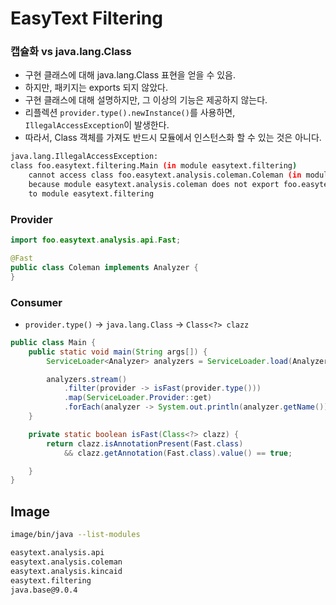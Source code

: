 # EasyText Filtering

### 캡슐화 vs java.lang.Class

- 구현 클래스에 대해 java.lang.Class 표현을 얻을 수 있음.
- 하지만, 패키지는 exports 되지 않았다.
- 구현 클래스에 대해 설명하지만, 그 이상의 기능은 제공하지 않는다.
- 리플렉션 `provider.type().newInstance()`를 사용하면, `IllegalAccessException`이 발생한다.
- 따라서, Class 객체를 가져도 반드시 모듈에서 인스턴스화 할 수 있는 것은 아니다.

```bash
java.lang.IllegalAccessException: 
class foo.easytext.filtering.Main (in module easytext.filtering) 
    cannot access class foo.easytext.analysis.coleman.Coleman (in module easytext.analysis.coleman) 
    because module easytext.analysis.coleman does not export foo.easytext.analysis.coleman 
    to module easytext.filtering
```


### Provider

```java
import foo.easytext.analysis.api.Fast;

@Fast
public class Coleman implements Analyzer {
}
```

### Consumer

- `provider.type()` → `java.lang.Class` → `Class<?> clazz`

```java
public class Main {
    public static void main(String args[]) {
        ServiceLoader<Analyzer> analyzers = ServiceLoader.load(Analyzer.class);

        analyzers.stream()
            .filter(provider -> isFast(provider.type()))
            .map(ServiceLoader.Provider::get)
            .forEach(analyzer -> System.out.println(analyzer.getName()));
    }

    private static boolean isFast(Class<?> clazz) {
        return clazz.isAnnotationPresent(Fast.class)
            && clazz.getAnnotation(Fast.class).value() == true;

    }
}
```

## Image

```bash
image/bin/java --list-modules

easytext.analysis.api
easytext.analysis.coleman
easytext.analysis.kincaid
easytext.filtering
java.base@9.0.4
```
